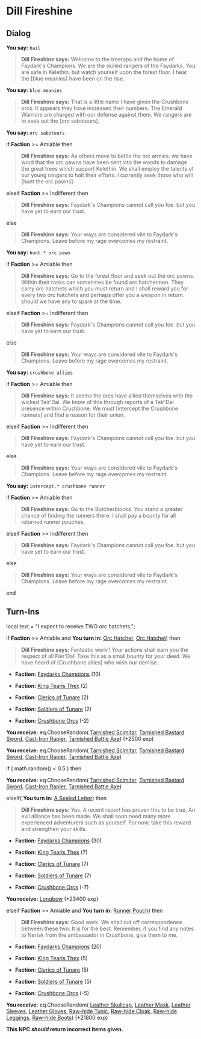 # Dill Fireshine


## Dialog

**You say:** `hail`



>**Dill Fireshine says:** Welcome to the treetops and the home of Faydark's Champions. We are the skilled rangers of the Faydarks. You are safe in Kelethin. but watch yourself upon the forest floor. I hear the [blue meanies] have been on the rise.

**You say:** `blue meanies`



>**Dill Fireshine says:** That is a little name I have given the Crushbone orcs. It appears they have increased their numbers. The Emerald Warriors are charged with our defense against them. We rangers are to seek out the [orc saboteurs].

**You say:** `orc saboteurs`



if **Faction** >= Amiable then



>**Dill Fireshine says:** As others move to battle the orc armies. we have word that the orc pawns have been sent into the woods to damage the great trees which support Kelethin. We shall employ the talents of our young rangers to halt their efforts. I currently seek those who will [hunt the orc pawns].


elseif **Faction** >= Indifferent then



>**Dill Fireshine says:** Faydark's Champions cannot call you foe. but you have yet to earn our trust.


else



>**Dill Fireshine says:** Your ways are considered vile to Faydark's Champions. Leave before my rage overcomes my restraint.


**You say:** `hunt.* orc pawn`



if **Faction** >= Amiable then



>**Dill Fireshine says:** Go to the forest floor and seek out the orc pawns. Within their ranks can sometimes be found orc hatchetmen. They carry orc hatchets which you must return and I shall reward you for every two orc hatchets and perhaps offer you a weapon in return. should we have any to spare at the time.


elseif **Faction** >= Indifferent then



>**Dill Fireshine says:** Faydark's Champions cannot call you foe. but you have yet to earn our trust.


else



>**Dill Fireshine says:** Your ways are considered vile to Faydark's Champions. Leave before my rage overcomes my restraint.


**You say:** `crushbone allies`



if **Faction** >= Amiable then



>**Dill Fireshine says:** It seems the orcs have allied themselves with the wicked Teir'Dal. We know of this through reports of a Teir'Dal presence within Crushbone. We must [intercept the Crushbone runners] and find a reason for their union.


elseif **Faction** >= Indifferent then



>**Dill Fireshine says:** Faydark's Champions cannot call you foe. but you have yet to earn our trust.


else



>**Dill Fireshine says:** Your ways are considered vile to Faydark's Champions. Leave before my rage overcomes my restraint.


**You say:** `intercept.* crushbone runner`



if **Faction** >= Amiable then



>**Dill Fireshine says:** Go to the Butcherblocks. You stand a greater chance of finding the runners there. I shall pay a bounty for all returned runner pouches.


elseif **Faction** >= Indifferent then



>**Dill Fireshine says:** Faydark's Champions cannot call you foe. but you have yet to earn our trust.


else



>**Dill Fireshine says:** Your ways are considered vile to Faydark's Champions. Leave before my rage overcomes my restraint.

end

## Turn-Ins



local text = "I expect to receive TWO orc hatchets.";





if **Faction** >= Amiable and  **You turn in:** [Orc Hatchet](/item/12108), [Orc Hatchet](/item/12108)) then 


>**Dill Fireshine says:** Fantastic work!! Your actions shall earn you the respect of all Fier'Dal!  Take this as a small bounty for your deed.  We have heard of [Crushbone allies] who wish our demise.


* __Faction:__ [Faydarks Champions](/faction/246) (10)


* __Faction:__ [King Tearis Thex](/faction/279) (2)


* __Faction:__ [Clerics of Tunare](/faction/226) (2)


* __Faction:__ [Soldiers of Tunare](/faction/310) (2)


* __Faction:__ [Crushbone Orcs](/faction/234) (-2)


 **You receive:** eq.ChooseRandom( [Tarnished Scimitar](/item/5047), [Tarnished Bastard Sword](/item/5048), [Cast-Iron Rapier](/item/7032), [Tarnished Battle Axe](/item/5046)) (+2500 exp)


 **You receive:** eq.ChooseRandom( [Tarnished Scimitar](/item/5047), [Tarnished Bastard Sword](/item/5048), [Cast-Iron Rapier](/item/7032), [Tarnished Battle Axe](/item/5046)) 


if ( math.random() < 0.5 ) then



 **You receive:** eq.ChooseRandom( [Tarnished Scimitar](/item/5047), [Tarnished Bastard Sword](/item/5048), [Cast-Iron Rapier](/item/7032), [Tarnished Battle Axe](/item/5046)) 


elseif( **You turn in:** [A Sealed Letter](/item/18840)) then 


>**Dill Fireshine says:** Yes. A recent report has proven this to be true. An evil alliance has been made. We shall soon need many more experienced adventurers such as yourself. For now, take this reward and strengthen your skills.


* __Faction:__ [Faydarks Champions](/faction/246) (30)


* __Faction:__ [King Tearis Thex](/faction/279) (7)


* __Faction:__ [Clerics of Tunare](/faction/226) (7)


* __Faction:__ [Soldiers of Tunare](/faction/310) (7)


* __Faction:__ [Crushbone Orcs](/faction/234) (-7)


 **You receive:**  [Longbow](/item/8003) (+23400 exp)

elseif **Faction** >= Amiable and  **You turn in:** [Runner Pouch](/item/13226)) then 


>**Dill Fireshine says:** Good work. We shall cut off correspondence between these two. It is for the best. Remember, if you find any notes to Neriak from the ambassador in Crushbone, give them to me.


* __Faction:__ [Faydarks Champions](/faction/246) (20)


* __Faction:__ [King Tearis Thex](/faction/279) (5)


* __Faction:__ [Clerics of Tunare](/faction/226) (5)


* __Faction:__ [Soldiers of Tunare](/faction/310) (5)


* __Faction:__ [Crushbone Orcs](/faction/234) (-5)


 **You receive:** eq.ChooseRandom( [Leather Skullcap](/item/2001), [Leather Mask](/item/2002), [Leather Sleeves](/item/2008), [Leather Gloves](/item/2010), [Raw-hide Tunic](/item/2140), [Raw-hide Cloak](/item/2142), [Raw-hide Leggings](/item/2147), [Raw-hide Boots](/item/2148)) (+21800 exp)

**This NPC *should* return incorrect items given.**


